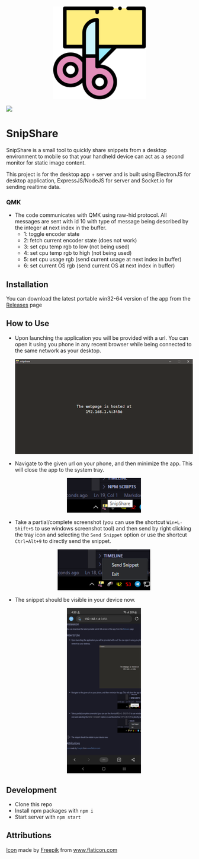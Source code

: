 <p align="center">
<img src="app/Resources/cut-paper.png" width="250" height="250"/>
</p>

![](https://img.shields.io/twitter/follow/retrogeek46?style=social)
# SnipShare
SnipShare is a small tool to quickly share snippets from a desktop environment to mobile so that your handheld device can act as a second monitor for static image content.

This project is for the desktop app + server and is built using ElectronJS for desktop application, ExpressJS/NodeJS for server and Socket.io for sending realtime data.

### QMK
- The code communicates with QMK using raw-hid protocol. All messages are sent with id 10 with type of message being described by the integer at next index in the buffer.
    - 1: toggle encoder state
    - 2: fetch current encoder state (does not work)
    - 3: set cpu temp rgb to low (not being used)
    - 4: set cpu temp rgb to high (not being used)
    - 5: set cpu usage rgb (send current usage at next index in buffer)
    - 6: set current OS rgb (send current OS at next index in buffer)

## Installation
You can download the latest portable win32-64 version of the app from the [Releases](https://github.com/retrogeek46/snipshare/releases) page

## How to Use
- Upon launching the application you will be provided with a url. You can open it using you phone in any recent browser while being connected to the same network as your desktop.
  <p align="center"><img src="app/Resources/window.png" width="500"/></p>
- Navigate to the given url on your phone, and then minimize the app. This will close the app to the system tray.
  <p align="center"><img src="app/Resources/tray.png" width="200"/></p>
- Take a partial/complete screenshot (you can use the shortcut ```Win+L-Shift+S``` to use windows screenshot tool) and then send by right clicking the tray icon and selecting the ```Send Snippet``` option or use the shortcut ```Ctrl+Alt+9``` to directly send the snippet.
  <p align="center"><img src="app/Resources/sendSnippet.png" width="250"/></p>
- The snippet should be visible in your device now.
  <p align="center"><img src="app/Resources/snippet%20in%20device.jpg" width="200"/></p>

## Development
- Clone this repo
- Install npm packages with `npm i`
- Start server with `npm start`

## Attributions
<div><a href="https://www.flaticon.com/free-icon/cut-paper_4225062">Icon</a> made by <a href="https://www.freepik.com" title="Freepik">Freepik</a> from <a href="https://www.flaticon.com/" title="Flaticon">www.flaticon.com</a></div>